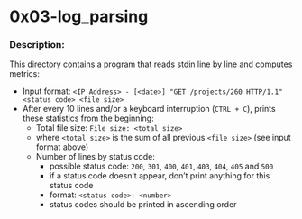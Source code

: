 # 0x03-log_parsing 
### Description:
This directory contains a program that reads stdin line by line and computes metrics:
* Input format: `<IP Address> - [<date>] "GET /projects/260 HTTP/1.1" <status code> <file size>`
* After every 10 lines and/or a keyboard interruption (`CTRL + C`), prints these statistics from the beginning:
  * Total file size: `File size: <total size>`
  * where `<total size>` is the sum of all previous `<file size>` (see input format above)
  * Number of lines by status code:
    * possible status code: `200`, `301`, `400`, `401`, `403`, `404`, `405` and `500`
    * if a status code doesn’t appear, don’t print anything for this status code
    * format: `<status code>: <number>`
    * status codes should be printed in ascending order
    